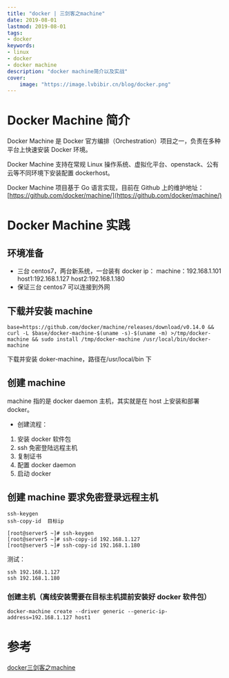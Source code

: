 ```yaml
---
title: "docker | 三剑客之machine" 
date: 2019-08-01
lastmod: 2019-08-01
tags: 
- docker
keywords:
- linux
- docker
- docker machine
description: "docker machine简介以及实战" 
cover:
    image: "https://image.lvbibir.cn/blog/docker.png" 
---
```


# Docker Machine 简介

Docker Machine 是 Docker 官方编排（Orchestration）项目之一，负责在多种平台上快速安装 Docker 环境。

Docker Machine 支持在常规 Linux 操作系统、虚拟化平台、openstack、公有云等不同环境下安装配置 dockerhost。

Docker Machine 项目基于 Go 语言实现，目前在 Github 上的维护地址：[https://github.com/docker/machine/](https://github.com/docker/machine/)

# Docker Machine 实践

## 环境准备

- 三台 centos7，两台新系统，一台装有 docker
ip：
machine：192.168.1.101
host1:192.168.1.127
host2:192.168.1.180
- 保证三台 centos7 可以连接到外网

## 下载并安装 machine

    base=https://github.com/docker/machine/releases/download/v0.14.0 && curl -L $base/docker-machine-$(uname -s)-$(uname -m) >/tmp/docker-machine && sudo install /tmp/docker-machine /usr/local/bin/docker-machine	

下载并安装 doker-machine，路径在/usr/local/bin 下

## 创建 machine

machine 指的是 docker daemon 主机，其实就是在 host 上安装和部署 docker。

- 创建流程：
1. 安装 docker 软件包
2. ssh 免密登陆远程主机
3. 复制证书
4. 配置 docker daemon
5. 启动 docker

## 创建 machine 要求免密登录远程主机

```textile
ssh-keygen
ssh-copy-id  目标ip

[root@server5 ~]# ssh-keygen 
[root@server5 ~]# ssh-copy-id 192.168.1.127
[root@server5 ~]# ssh-copy-id 192.168.1.180
```

测试：

```textile
ssh 192.168.1.127
ssh 192.168.1.180
```

### 创建主机（离线安装需要在目标主机提前安装好 docker 软件包）

```textile
docker-machine create --driver generic --generic-ip-address=192.168.1.127 host1
```

# 参考

[docker三剑客之machine](https://blog.csdn.net/Anumbrella/article/details/80640517)
